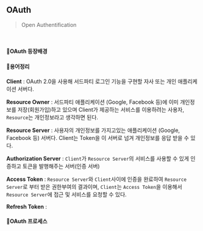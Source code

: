 ## OAuth

> Open Authentification </br>

</br>

#### 🔘OAuth 등장배경




#### 🔘용어정리

**Client** : OAuth 2.0을 사용해 서드파티 로그인 기능을 구현할 자사 또는 개인 애플리케이션 서버다.

**Resource Owner** : 서드파티 애플리케이션 (Google, Facebook 등)에 이미 개인정보를 저장(회원가입)하고 있으며 Client가 제공하는 서비스를 이용하려는 사용자, `Resource`는 개인정보라고 생각하면 된다.

**Resource Server** : 사용자의 개인정보를 가지고있는 애플리케이션 (Google, Facebook 등) 서버다. Client는 Token을 이 서버로 넘겨 개인정보를 응답 받을 수 있다.

**Authorization Server** : `Client`가 `Resource Server`의 서비스를 사용할 수 있게 인증하고 토큰을 발행해주는 서버(인증 서버)

**Access Token** : `Resource Server`와 `Client`사이에 인증을 완료하여 `Resource Server`로 부터 받은 권한부여의 결과이며, `Client`는 `Access Token`을 이용해서 `Resource Server`에 접근 및 서비스를 요청할 수 있다.

**Refresh Token** : 

#### 🔘OAuth 프로세스 
